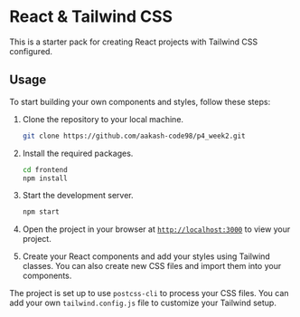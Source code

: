 # React & Tailwind CSS

This is a starter pack for creating React projects with Tailwind CSS configured.

## Usage

To start building your own components and styles, follow these steps:

1. Clone the repository to your local machine.
    ```sh
    git clone https://github.com/aakash-code98/p4_week2.git
    ```

1. Install the required packages.
    ```sh
    cd frontend
    npm install
    ```

1. Start the development server.
    ```sh
    npm start
    ```
1. Open the project in your browser at [`http://localhost:3000`](http://localhost:3000) to view your project.
1. Create your React components and add your styles using Tailwind classes. You can also create new CSS files and import them into your components.

The project is set up to use `postcss-cli` to process your CSS files. You can add your own `tailwind.config.js` file to customize your Tailwind setup.